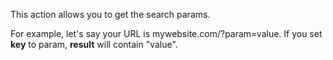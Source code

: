 This action allows you to get the search params.

For example, let's say your URL is mywebsite.com/?param=value. If you set **key** to param, **result** will contain "value".